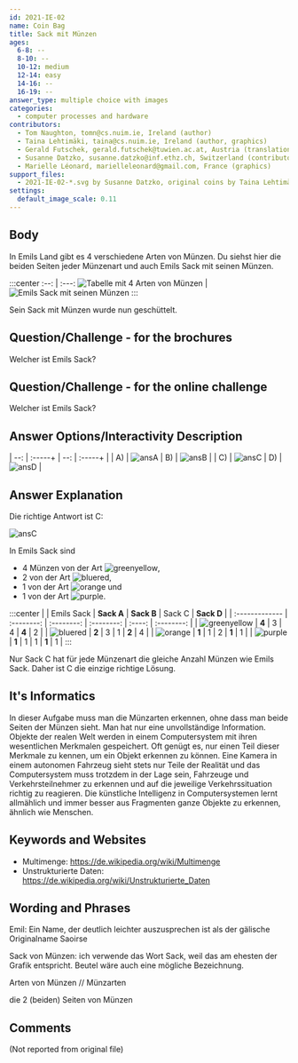 ```yaml
---
id: 2021-IE-02
name: Coin Bag
title: Sack mit Münzen
ages:
  6-8: --
  8-10: --
  10-12: medium
  12-14: easy
  14-16: --
  16-19: --
answer_type: multiple choice with images
categories:
  - computer processes and hardware
contributors:
  - Tom Naughton, tomn@cs.nuim.ie, Ireland (author)
  - Taina Lehtimäki, taina@cs.nuim.ie, Ireland (author, graphics)
  - Gerald Futschek, gerald.futschek@tuwien.ac.at, Austria (translation from English into German)
  - Susanne Datzko, susanne.datzko@inf.ethz.ch, Switzerland (contributor, graphics)
  - Marielle Léonard, marielleleonard@gmail.com, France (graphics)
support_files:
  - 2021-IE-02-*.svg by Susanne Datzko, original coins by Taina Lehtimäki and Marielle Léonard, based on originals from https://freesvg.org/vector-clip-art-of-coin (Public Domain, j4p4n SVG id 8764)
settings:
  default_image_scale: 0.11
---
```



## Body

In Emils Land gibt es 4 verschiedene Arten von Münzen. Du siehst hier die beiden Seiten jeder Münzenart und auch Emils Sack mit seinen Münzen.

:::center
:--: | :---:
![](graphics/2021-IE-02-taskbody1.svg "Tabelle mit 4 Arten von Münzen") | ![](graphics/2021-IE-02-taskbody2.svg "Emils Sack mit seinen Münzen")
:::

Sein Sack mit Münzen wurde nun geschüttelt. 


## Question/Challenge - for the brochures

Welcher ist Emils Sack?


## Question/Challenge - for the online challenge

Welcher ist Emils Sack?


## Answer Options/Interactivity Description

| --: | :-----+ | --: | :-----+ |
|  A) | ![ansA] |  B) | ![ansB] |
|  C) | ![ansC] |  D) | ![ansD] |


[ansA]: graphics/2021-IE-02-answerA.svg "Antwort A"
[ansB]: graphics/2021-IE-02-answerB.svg "Antwort B"
[ansC]: graphics/2021-IE-02-answerC.svg "Antwort C"
[ansD]: graphics/2021-IE-02-answerD.svg "Antwort D"


## Answer Explanation

Die richtige Antwort ist C:

![ansC]

In Emils Sack sind  
 * 4 Münzen von der Art ![greenyellow],  
 * 2 von der Art ![bluered],  
 * 1 von der Art ![orange] und  
 * 1 von der Art ![purple].

:::center
|                | Emils Sack | **Sack A** | **Sack B** | Sack C | **Sack D** |
| :------------- | :--------: | :--------: | :--------: | :----: | :--------: |
| ![greenyellow] |   **4**    |   3        |   4        | **4**  |   2        |
| ![bluered]     |   **2**    |   3        |   1        | **2**  |   4        |
| ![orange]      |   **1**    |   1        |   2        | **1**  |   1        |
| ![purple]      |   **1**    |   1        |   1        | **1**  |   1        |
:::

Nur Sack C hat für jede Münzenart die gleiche Anzahl Münzen wie Emils Sack. Daher ist C die einzige richtige Lösung.

[greenyellow]: graphics/2021-IE-02-coin-greenyellow.svg "Grüne und gelbe Münze (100px)"
[bluered]: graphics/2021-IE-02-coin-bluered.svg "blaue und rote Münze (100px)"
[orange]: graphics/2021-IE-02-coin-orange.svg "orange Münze (100px)"
[purple]: graphics/2021-IE-02-coin-purple.svg "violette Münze (100px)"


## It's Informatics

In dieser Aufgabe muss man die Münzarten erkennen, ohne dass man beide Seiten der Münzen sieht. Man hat nur eine unvollständige Information. Objekte der realen Welt werden in einem Computersystem mit ihren wesentlichen Merkmalen gespeichert. Oft genügt es, nur einen Teil dieser Merkmale zu kennen, um ein Objekt erkennen zu können. Eine Kamera in einem autonomen Fahrzeug sieht stets nur Teile der Realität und das Computersystem muss trotzdem in der Lage sein, Fahrzeuge und Verkehrsteilnehmer zu erkennen und auf die jeweilige Verkehrssituation richtig zu reagieren. Die künstliche Intelligenz in Computersystemen lernt allmählich und immer besser aus Fragmenten ganze Objekte zu erkennen, ähnlich wie Menschen.


## Keywords and Websites

 - Multimenge: https://de.wikipedia.org/wiki/Multimenge
 - Unstrukturierte Daten: https://de.wikipedia.org/wiki/Unstrukturierte_Daten


## Wording and Phrases

Emil: Ein Name, der deutlich leichter auszusprechen ist als der gälische Originalname  Saoirse

Sack von Münzen: ich verwende das Wort Sack, weil das am ehesten der Grafik entspricht. Beutel wäre auch eine mögliche Bezeichnung.

Arten von Münzen // Münzarten

die 2 (beiden) Seiten von Münzen


## Comments

(Not reported from original file)
